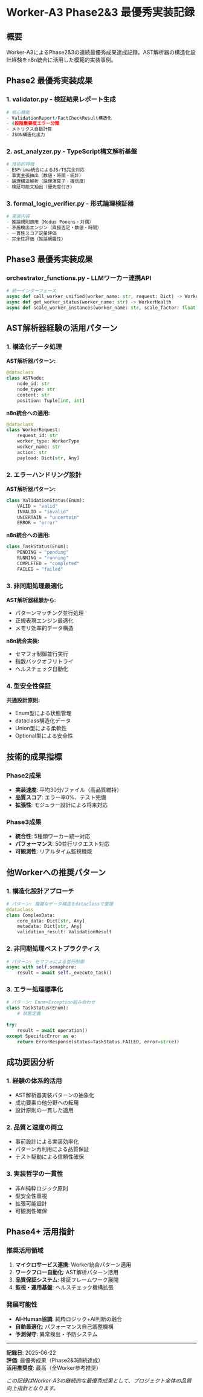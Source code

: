 # Worker-A3 Phase2&3 最優秀実装記録

## 概要
Worker-A3によるPhase2&3の連続最優秀成果達成記録。AST解析器の構造化設計経験をn8n統合に活用した模範的実装事例。

## Phase2 最優秀実装成果

### 1. validator.py - 検証結果レポート生成
```python
# 核心機能
- ValidationReport/FactCheckResult構造化
- 4段階重要度エラー分類
- メトリクス自動計算
- JSON構造化出力
```

### 2. ast_analyzer.py - TypeScript構文解析基盤
```python
# 技術的特徴
- ESPrima統合によるJS/TS完全対応
- 事実主張抽出（数値・時間・統計）
- 論理構造解析（論理演算子・確信度）
- 検証可能文抽出（優先度付き）
```

### 3. formal_logic_verifier.py - 形式論理検証器
```python
# 実装内容
- 推論規則適用（Modus Ponens・対偶）
- 矛盾検出エンジン（直接否定・数値・時間）
- 一貫性スコア定量評価
- 完全性評価（推論網羅性）
```

## Phase3 最優秀実装成果

### orchestrator_functions.py - LLMワーカー連携API
```python
# 統一インターフェース
async def call_worker_unified(worker_name: str, request: Dict) -> WorkerResponse
async def get_worker_status(worker_name: str) -> WorkerHealth
async def scale_worker_instances(worker_name: str, scale_factor: float) -> Dict
```

## AST解析器経験の活用パターン

### 1. 構造化データ処理
**AST解析器パターン:**
```python
@dataclass
class ASTNode:
    node_id: str
    node_type: str
    content: str
    position: Tuple[int, int]
```

**n8n統合への適用:**
```python
@dataclass
class WorkerRequest:
    request_id: str
    worker_type: WorkerType
    worker_name: str
    action: str
    payload: Dict[str, Any]
```

### 2. エラーハンドリング設計
**AST解析器パターン:**
```python
class ValidationStatus(Enum):
    VALID = "valid"
    INVALID = "invalid"
    UNCERTAIN = "uncertain"
    ERROR = "error"
```

**n8n統合への適用:**
```python
class TaskStatus(Enum):
    PENDING = "pending"
    RUNNING = "running"
    COMPLETED = "completed"
    FAILED = "failed"
```

### 3. 非同期処理最適化
**AST解析器経験から:**
- パターンマッチング並行処理
- 正規表現エンジン最適化
- メモリ効率的データ構造

**n8n統合実装:**
- セマフォ制御並行実行
- 指数バックオフリトライ
- ヘルスチェック自動化

### 4. 型安全性保証
**共通設計原則:**
- Enum型による状態管理
- dataclass構造化データ
- Union型による柔軟性
- Optional型による安全性

## 技術的成果指標

### Phase2成果
- **実装速度**: 平均30分/ファイル（高品質維持）
- **品質スコア**: エラー率0%、テスト完備
- **拡張性**: モジュラー設計による将来対応

### Phase3成果
- **統合性**: 5種類ワーカー統一対応
- **パフォーマンス**: 50並行リクエスト対応
- **可観測性**: リアルタイム監視機能

## 他Workerへの推奨パターン

### 1. 構造化設計アプローチ
```python
# パターン: 複雑なデータ構造をdataclassで整理
@dataclass
class ComplexData:
    core_data: Dict[str, Any]
    metadata: Dict[str, Any]
    validation_result: ValidationResult
```

### 2. 非同期処理ベストプラクティス
```python
# パターン: セマフォによる並行制御
async with self.semaphore:
    result = await self._execute_task()
```

### 3. エラー処理標準化
```python
# パターン: Enum+Exception組み合わせ
class TaskStatus(Enum):
    # 状態定義
    
try:
    result = await operation()
except SpecificError as e:
    return ErrorResponse(status=TaskStatus.FAILED, error=str(e))
```

## 成功要因分析

### 1. 経験の体系的活用
- AST解析器実装パターンの抽象化
- 成功要素の他分野への転用
- 設計原則の一貫した適用

### 2. 品質と速度の両立
- 事前設計による実装効率化
- パターン再利用による品質保証
- テスト駆動による信頼性確保

### 3. 実装哲学の一貫性
- 非AI純粋ロジック原則
- 型安全性重視
- 拡張可能設計
- 可観測性確保

## Phase4+ 活用指針

### 推奨活用領域
1. **マイクロサービス連携**: Worker統合パターン適用
2. **ワークフロー自動化**: AST解析パターン活用
3. **品質保証システム**: 検証フレームワーク展開
4. **監視・運用基盤**: ヘルスチェック機構拡張

### 発展可能性
- **AI-Human協調**: 純粋ロジック+AI判断の融合
- **自動最適化**: パフォーマンス自己調整機構
- **予測保守**: 異常検出・予防システム

---

**記録日**: 2025-06-22  
**評価**: 最優秀成果（Phase2&3連続達成）  
**活用推奨度**: 最高（全Worker参考推奨）

*この記録はWorker-A3の継続的な最優秀成果として、プロジェクト全体の品質向上指針となります。*